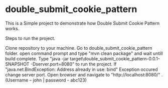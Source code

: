 # double_submit_cookie_pattern
This is a Simple project to demonstrate how Double Submit Cookie Pattern works.

Steps to run the project.

Clone repository to your machine.
Go to double_submit_cookie_pattern folder. open command prompt and type "mvn clean package" and wait untill build complete.
Type "java -jar target\double_submit_cookie_pattern-0.0.1-SNAPSHOT -Dserver.port=8080" to run the project.
If "java.net.BindException: Address already in use: bind" Exception occured change server port.
Open browser and navigate to "http://localhost:8080/" .(Username – john | password - abc123)
